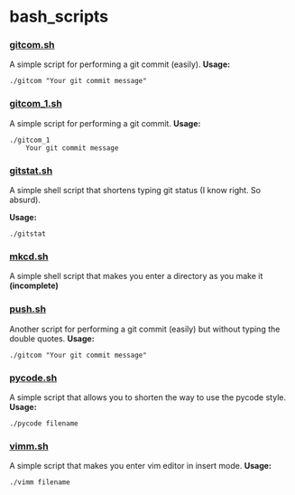 # bash_scripts
### [gitcom.sh](gitcom.sh)
A simple script for performing a git commit (easily).
__Usage:__

    ./gitcom "Your git commit message"

### [gitcom_1.sh](gitcom_1.sh)
A simple script for performing a git commit.
__Usage:__

    ./gitcom_1
	    Your git commit message

### [gitstat.sh](gitstat.sh)
A simple shell script that shortens typing git status (I know right. So absurd).

__Usage:__

    ./gitstat

### [mkcd.sh](mkcd.sh)
A simple shell script that makes you enter a directory as you make it __(incomplete)__

### [push.sh](push.sh)
Another script for performing a git commit (easily) but without typing the double quotes.
__Usage:__

    ./gitcom "Your git commit message"

### [pycode.sh](pycode.sh)
A simple script that allows you to shorten the way to use the pycode style.
__Usage:__

    ./pycode filename

### [vimm.sh](vimm.sh)
A simple script that makes you enter vim editor in insert mode.
__Usage:__

    ./vimm filename
